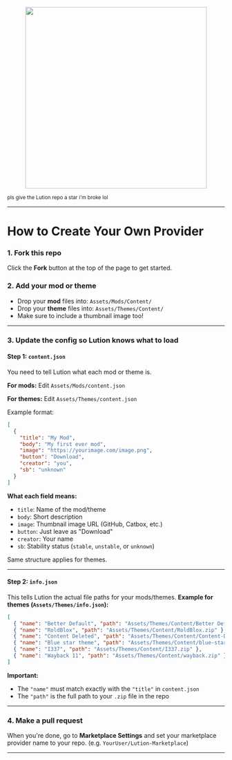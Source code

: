 

<p align="center">
  <img src="https://files.catbox.moe/jaftc3.svg" width="420">
</p>
<sub>pls give the Lution repo a star i'm broke lol</sub>

---

# How to Create Your Own Provider

### 1. Fork this repo

Click the **Fork** button at the top of the page to get started.

### 2. Add your mod or theme

* Drop your **mod** files into: `Assets/Mods/Content/`
* Drop your **theme** files into: `Assets/Themes/Content/`
* Make sure to include a thumbnail image too!

---

### 3. Update the config so Lution knows what to load

#### Step 1: `content.json`

You need to tell Lution what each mod or theme is.

**For mods:**
Edit `Assets/Mods/content.json`

**For themes:**
Edit `Assets/Themes/content.json`

Example format:

```json
[
  {
    "title": "My Mod",
    "body": "My first ever mod",
    "image": "https://yourimage.com/image.png",
    "button": "Download",
    "creator": "you",
    "sb": "unknown"
  }
]
```

**What each field means:**

* `title`: Name of the mod/theme
* `body`: Short description
* `image`: Thumbnail image URL (GitHub, Catbox, etc.)
* `button`: Just leave as "Download"
* `creator`: Your name
* `sb`: Stability status (`stable`, `unstable`, or `unknown`)

Same structure applies for themes.

---

#### Step 2: `info.json`

This tells Lution the actual file paths for your mods/themes.
**Example for themes (`Assets/Themes/info.json`):**

```json
[
  { "name": "Better Default", "path": "Assets/Themes/Content/Better Default.zip" },
  { "name": "RoldBlox", "path": "Assets/Themes/Content/RoldBlox.zip" },
  { "name": "Content Deleted", "path": "Assets/Themes/Content/Content-Deleted.zip" },
  { "name": "Blue star theme", "path": "Assets/Themes/Content/blue-star-theme.zip" },
  { "name": "I337", "path": "Assets/Themes/Content/I337.zip" },
  { "name": "Wayback 11", "path": "Assets/Themes/Content/wayback.zip" }
]
```

**Important:**

* The `"name"` must match exactly with the `"title"` in `content.json`
* The `"path"` is the full path to your `.zip` file in the repo

---

### 4. Make a pull request

When you're done, go to **Marketplace Settings** and set your marketplace provider name to your repo. (e.g. `YourUser/Lution-Marketplace`)

---


